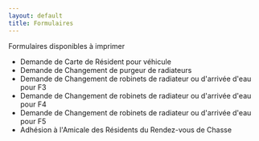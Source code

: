 ```yaml
---
layout: default
title: Formulaires
---
```


Formulaires disponibles à imprimer

- Demande de Carte de Résident pour véhicule
- Demande de Changement de purgeur de radiateurs
- Demande de Changement de robinets de radiateur ou d'arrivée d'eau pour F3
- Demande de Changement de robinets de radiateur ou d'arrivée d'eau pour F4
- Demande de Changement de robinets de radiateur ou d'arrivée d'eau pour F5
- Adhésion à l'Amicale des Résidents du Rendez-vous de Chasse
